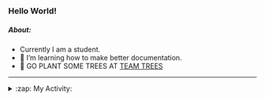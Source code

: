 ### Hello World!

##### About:
- Currently I am a student.
- 🌱 I’m learning how to make better documentation.
- 🌱 GO PLANT SOME TREES AT [TEAM TREES](https://teamtrees.org/)

---
<details>
  <summary>:zap: My Activity:</summary>
  
<!--START_SECTION:waka-->
![Code Time](http://img.shields.io/badge/Code%20Time-1%2C203%20hrs%2026%20mins-blue)

**I'm a Night 🦉** 

```text
🌞 Morning                1864 commits        ███░░░░░░░░░░░░░░░░░░░░░░   10.03 % 
🌆 Daytime                6338 commits        █████████░░░░░░░░░░░░░░░░   34.10 % 
🌃 Evening                5328 commits        ███████░░░░░░░░░░░░░░░░░░   28.67 % 
🌙 Night                  5054 commits        ███████░░░░░░░░░░░░░░░░░░   27.20 % 
```
📅 **I'm Most Productive on Wednesday** 

```text
Monday                   2617 commits        ████░░░░░░░░░░░░░░░░░░░░░   14.08 % 
Tuesday                  2527 commits        ███░░░░░░░░░░░░░░░░░░░░░░   13.60 % 
Wednesday                4360 commits        ██████░░░░░░░░░░░░░░░░░░░   23.46 % 
Thursday                 2397 commits        ███░░░░░░░░░░░░░░░░░░░░░░   12.90 % 
Friday                   1955 commits        ███░░░░░░░░░░░░░░░░░░░░░░   10.52 % 
Saturday                 1619 commits        ██░░░░░░░░░░░░░░░░░░░░░░░   08.71 % 
Sunday                   3109 commits        ████░░░░░░░░░░░░░░░░░░░░░   16.73 % 
```


📊 **This Week I Spent My Time On** 

```text
🔥 Editors: 
VS Code                  1 hr 55 mins        █████████████░░░░░░░░░░░░   53.98 % 
IntelliJ                 1 hr 38 mins        ████████████░░░░░░░░░░░░░   46.02 % 

🐱‍💻 Projects: 
givbacks-admin           1 hr 42 mins        ████████████░░░░░░░░░░░░░   47.91 % 
demo                     1 hr 36 mins        ███████████░░░░░░░░░░░░░░   44.87 % 
giveth-dapps-v2          13 mins             ██░░░░░░░░░░░░░░░░░░░░░░░   06.06 % 
Unknown Project          2 mins              ░░░░░░░░░░░░░░░░░░░░░░░░░   00.93 % 
CSE224-Fundamentals-of-An0 secs              ░░░░░░░░░░░░░░░░░░░░░░░░░   00.22 % 
```


 Last Updated on 21/09/2023 21:10:52 UTC
<!--END_SECTION:waka-->
</details>
